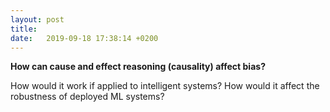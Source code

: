 ```yaml
---
layout: post
title:
date:   2019-09-18 17:38:14 +0200
---
```

**How can cause and effect reasoning (causality) affect bias?**

How would it work if applied to intelligent systems? How would it affect the robustness of deployed ML systems?
